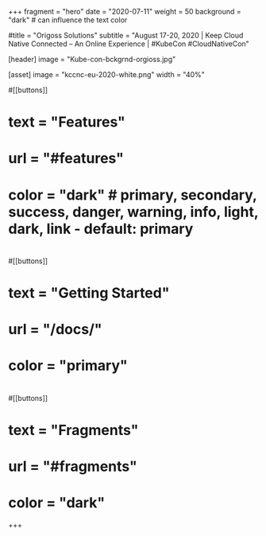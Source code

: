 +++
fragment = "hero"
date = "2020-07-11"
weight = 50
background = "dark" # can influence the text color

#title = "Origoss Solutions"
subtitle = "August 17-20, 2020  |  Keep Cloud Native Connected – An Online Experience  |  #KubeCon #CloudNativeCon"

[header]
  image = "Kube-con-bckgrnd-orgioss.jpg"

[asset]
  image = "kccnc-eu-2020-white.png"
  width = "40%"

#[[buttons]]
#  text = "Features"
#  url = "#features"
#  color = "dark" # primary, secondary, success, danger, warning, info, light, dark, link - default: primary
#
#[[buttons]]
#  text = "Getting Started"
#  url = "/docs/"
#  color = "primary"
#
#[[buttons]]
#  text = "Fragments"
#  url = "#fragments"
#  color = "dark"

+++
